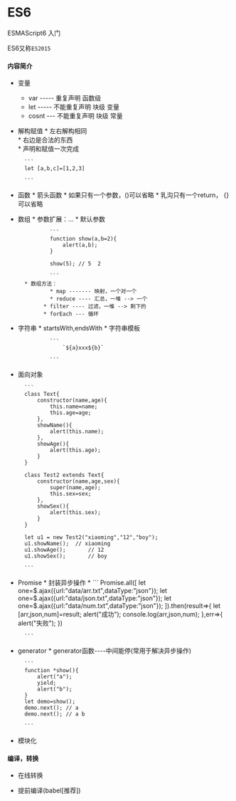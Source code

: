 # ES6
ESMAScript6 入门

ES6又称`ES2015`

#### 内容简介

* 变量
	* var ----- 重复声明  		 函数级		
	* let ----- 不能重复声明  块级    变量		
	* cosnt --- 不能重复声明  块级    常量
		
* 解构赋值
		* 左右解构相同		
		* 右边是合法的东西		
		* 声明和赋值一次完成
		
		```
		let [a,b,c]=[1,2,3]
		
		```
		
* 函数
		* 箭头函数
				* 如果只有一个参数，()可以省略
				* 乳沟只有一个return， {}可以省略

* 数组
		* 参数扩展：...
		* 默认参数
		
				```
				function show(a,b=2){
					alert(a,b);
				}
				
				show(5); // 5  2
				
				```
		* 数组方法：
				* map ------- 映射，一个对一个
				* reduce ---- 汇总，一堆 --> 一个
			  * filter ---- 过滤，一堆 --> 剩下的
			  * forEach --- 循环 
* 字符串
		* startsWith,endsWith
		* 字符串模板
		
				```
					`${a}xxx${b}`
					
				```

* 面向对象

		```
		class Text{
			constructor(name,age){
				this.name=name;
				this.age=age;
			},
			showName(){
				alert(this.name);
			},
			showAge(){
				alert(this.age);
			}			
		}
		
		class Test2 extends Text{
			constructor(name,age,sex){
				super(name,age);
				this.sex=sex;
			},
			showSex(){
				alert(this.sex);
			}
		}
		
		let u1 = new Test2("xiaoming","12","boy");
		u1.showName();	// xiaoming	
		u1.showAge();		// 12
		u1.showSex();		// boy
		
		```

* Promise
		* 封装异步操作
		* 
		```
		Promise.all([
			let one=$.ajax({url:"data/arr.txt",dataType:"json"});
			let one=$.ajax({url:"data/json.txt",dataType:"json"});
			let one=$.ajax({url:"data/num.txt",dataType:"json"});
		]).then(result=>{
			let [arr,json,num]=result;
			alert("成功");
			console.log(arr,json,num);
		},err=>{
			alert("失败");
		})
		
		```

* generator
		* generator函数----中间能停(常用于解决异步操作)
		
		```
		function *show(){
			alert("a");
			yield;
			alert("b");
		}
		let demo=show();
		demo.next(); // a
		demo.next(); // a b
		
		```

* 模块化

#### 编译，转换

* 在线转换

* 提前编译(babel[推荐])


